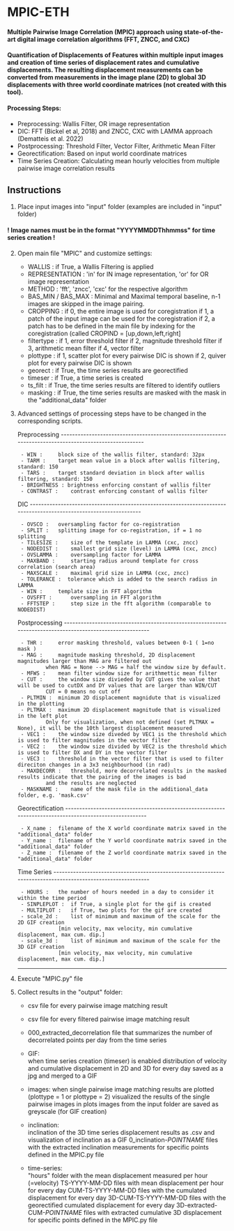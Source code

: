 # MPIC-ETH

#### Multiple Pairwise Image Correlation (MPIC) approach using state-of-the-art digital image correlation algorithms (FFT, ZNCC, and CXC)

#### Quantification of Displacements of Features within multiple input images and creation of time series of displacement rates and cumulative displacements. The resulting displacement measurements can be converted from measurements in the image plane (2D) to global 3D displacements with three world coordinate matrices (not created with this tool).

#### Processing Steps:

- Preprocessing: Wallis Filter, OR image representation
- DIC: FFT (Bickel et al, 2018) and ZNCC, CXC with LAMMA approach (Dematteis et al. 2022)
- Postprocessing: Threshold Filter, Vector Filter, Arithmetic Mean Filter
- Georectification: Based on input world coordinate matrices
- Time Series Creation: Calculating mean hourly velocities from multiple pairwise image correlation results


## Instructions

1) Place input images into "input" folder (examples are included in "input" folder)

####	! Image names must be in the format "YYYYMMDDThhmmss" for time series creation !

2) Open main file "MPIC" and customize settings:

	- WALLIS : 		if True, a Wallis Filtering is applied
	- REPRESENTATION : 	'in' for IN image representation, 'or' for OR image representation
	- METHOD : 		'fft', 'zncc', 'cxc' for the respective algorithm
	- BAS_MIN / BAS_MAX : 	Minimal and Maximal temporal baseline, n-1 images are skipped in the image pairing.
	- CROPPING : 		if 0, the entire image is used for coregistration
				if 1, a patch of the input image can be used for the coregistration
				if 2, a patch has to be defined in the main file by indexing for the coregistration (called CROPIND = [up,down,left,right]
	- filtertype : 		if 1, error threshold filter
				if 2, magnitude threshold filter
				if 3, arithmetic mean filter
				if 4, vector filter
	- plottype : 		if 1, scatter plot for every pairwise DIC is shown
				if 2, quiver plot for every pairwise DIC is shown
	- georect : 		if True, the time series results are georectified
	- timeser : 		if True, a time series is created
	- ts_filt : 		if True, the time series results are filtered to identify outliers
	- masking : 		if True, the time series results are masked with the mask in the "additional_data" folder


3) Advanced settings of processing steps have to be changed in the corresponding scripts.


	Preprocessing --------------------------------------------------------------------------------------------------------

		- WIN : 	block size of the wallis filter, standard: 32px 
		- TARM : 	target mean value in a block after wallis filtering, standard: 150
		- TARS : 	target standard deviation in block after wallis filtering, standard: 150
		- BRIGHTNESS : brightness enforcing constant of wallis filter
		- CONTRAST : 	contrast enforcing constant of wallis filter

	DIC ------------------------------------------------------------------------------------------------------------------

		- OVSCO : 	oversampling factor for co-registration
		- SPLIT : 	splitting image for co-registration, if = 1 no splitting
		- TILESIZE : 	size of the template in LAMMA (cxc, zncc)
		- NODEDIST : 	smallest grid size (level) in LAMMA (cxc, zncc)
		- OVSLAMMA : 	oversampling factor for LAMMA
		- MAXBAND : 	starting radius around template for cross correlation (search area)
		- MAXSCALE : 	maximal grid size in LAMMA (cxc, zncc)
		- TOLERANCE :  tolerance which is added to the search radius in LAMMA
		- WIN :  	template size in FFT algorithm
		- OVSFFT :  	oversampling in FFT algorithm
		- FFTSTEP : 	step size in the fft algorithm (comparable to NODEDIST)

	Postprocessing ---------------------------------------------------------------------------------------------------------

		- THR : 	error masking threshold, values between 0-1 ( 1=no mask )
		- MAG : 	magnitude masking threshold, 2D displacement magnitudes larger than MAG are filtered out
				when MAG = None --> MAG = half the window size by default.
		- MFWS : 	mean filter window size for arithmettic mean filter
		- CUT : 	the window size divieded by CUT gives the value that will be used to cutDX and DY values that are larger than WIN/CUT
        		CUT = 0 means no cut off
		- PLTMIN : 	minimum 2D displacement magnidute that is visualized in the plotting
		- PLTMAX : 	maximum 2D displacement magnitude that is visualized in the left plot
				Only for visualization, when not defined (set PLTMAX = None), it will be the 10th largest displacement measured
		- VEC1 : 	the window size diveded by VEC1 is the threshold which is used to filter magnitudes in the vector filter
		- VEC2 : 	the window size divided by VEC2 is the threshold which is used to filter DX and DY in the vector filter
		- VEC3 : 	threshold in the vector filter that is used to filter direciton changes in a 3x3 neighbourhood (in rad)
		- MAXDECORR : 	threshold, more decorrelated results in the masked results indicate that the pairing of the images is bad 
				and the results are neglected
		- MASKNAME : 	name of the mask file in the additional_data folder, e.g. 'mask.csv'

	Georectification -------------------------------------------------------------------------------------------------------

		- X_name : 	filename of the X world coordinate matrix saved in the "additional_data" folder
		- Y_name : 	filename of the Y world coordinate matrix saved in the "additional_data" folder
		- Z_name : 	filename of the Z world coordinate matrix saved in the "additional_data" folder


	Time Series ------------------------------------------------------------------------------------------------------------

		- HOURS : 	the number of hours needed in a day to consider it within the time period
		- SINPLEPLOT : 	if True, a single plot for the gif is created
		- MULTIPLOT : 	if True, two plots for the gif are created
		- scale_2d : 	list of minimum and maximum of the scale for the 2D GIF creation    
        			[min velocity, max velocity, min cumulative displacement, max cum. dip.]
		- scale_3d : 	list of minimum and maximum of the scale for the 3D GIF creation    
        			[min velocity, max velocity, min cumulative displacement, max cum. dip.]

	------------------------------------------------------------------------------------------------------------------------
  
4) Execute "MPIC.py" file

5) Collect results in the "output" folder:

	- csv file for every pairwise image matching result
	- csv file for every filtered pairwise image matching result
	- 000_extracted_decorrelation file that summarizes the number of decorrelated points per day from the time series

	- GIF: 		
	    when time series creation (timeser) is enabled
			distribution of velocity and cumulative displacement in 2D and 3D for every day saved as a jpg and merged to a GIF

	- images:
	    when single pairwise image matching results are plotted (plottype = 1 or plottype = 2)
			visualized the results of the single pairwise images in plots
			images from the input folder are saved as greyscale (for GIF creation)

	- inclination:	
	    inclination of the 3D time series displacement results as .csv
			and visualization of inclination as a GIF
			0_inclination-*POINTNAME* files with the extracted inclination measurements for specific points defined in the MPIC.py file

	- time-series:	
	    "hours" folder with the mean displacement measured per hour (=velocity)
			TS-YYYY-MM-DD files with mean displacement per hour for every day
			CUM-TS-YYYY-MM-DD files with the cumulated displacement for every day
			3D-CUM-TS-YYYY-MM-DD files with the georectified cumulated displacement for every day
			3D-extracted-CUM-*POINTNAME* files with extracted cumulative 3D displacement for specific points defined in the MPIC.py file


